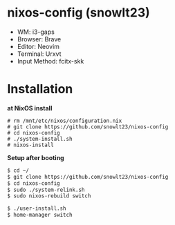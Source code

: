 # nixos-config (snowlt23)

- WM: i3-gaps
- Browser: Brave
- Editor: Neovim
- Terminal: Urxvt
- Input Method: fcitx-skk

# Installation

**at NixOS install**
```
# rm /mnt/etc/nixos/configuration.nix
# git clone https://github.com/snowlt23/nixos-config
# cd nixos-config
# ./system-install.sh
# nixos-install
```

**Setup after booting**
```sh
$ cd ~/
$ git clone https://github.com/snowlt23/nixos-config
$ cd nixos-config
$ sudo ./system-relink.sh
$ sudo nixos-rebuild switch

$ ./user-install.sh
$ home-manager switch
```
